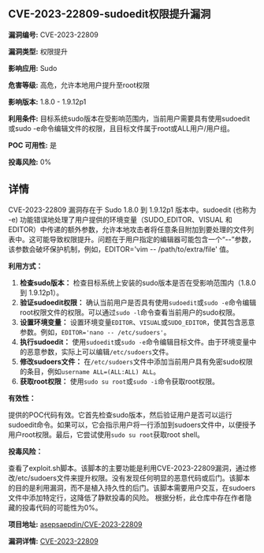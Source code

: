 ## CVE-2023-22809-sudoedit权限提升漏洞

**漏洞编号:** CVE-2023-22809

**漏洞类型:** 权限提升

**影响应用:** Sudo

**危害等级:** 高危，允许本地用户提升至root权限

**影响版本:** 1.8.0 - 1.9.12p1

**利用条件:** 目标系统sudo版本在受影响范围内，当前用户需要具有使用sudoedit或sudo -e命令编辑文件的权限，且目标文件属于root或ALL用户/用户组。

**POC 可用性:** 是

**投毒风险:** 0%

## 详情

CVE-2023-22809 漏洞存在于 Sudo 1.8.0 到 1.9.12p1 版本中。sudoedit (也称为 -e) 功能错误地处理了用户提供的环境变量（SUDO_EDITOR、VISUAL 和 EDITOR）中传递的额外参数，允许本地攻击者将任意条目附加到要处理的文件列表中。这可能导致权限提升。问题在于用户指定的编辑器可能包含一个“--”参数，该参数会破坏保护机制，例如，EDITOR='vim -- /path/to/extra/file' 值。

**利用方式：**

1.  **检查sudo版本：** 检查目标系统上安装的sudo版本是否在受影响范围内（1.8.0 到 1.9.12p1）。
2.  **验证sudoedit权限：** 确认当前用户是否具有使用`sudoedit`或`sudo -e`命令编辑root权限文件的权限。可以通过`sudo -l`命令查看当前用户的sudo权限。
3.  **设置环境变量：** 设置环境变量`EDITOR`、`VISUAL`或`SUDO_EDITOR`，使其包含恶意参数。例如，`EDITOR='nano -- /etc/sudoers'`。
4.  **执行sudoedit：** 使用`sudoedit`或`sudo -e`命令编辑目标文件。由于环境变量中的恶意参数，实际上可以编辑`/etc/sudoers`文件。
5.  **修改sudoers文件：** 在`/etc/sudoers`文件中添加当前用户具有免密sudo权限的条目，例如`username ALL=(ALL:ALL) ALL`。
6.  **获取root权限：** 使用`sudo su root`或`sudo -i`命令获取root权限。

**有效性：**

提供的POC代码有效。它首先检查sudo版本，然后验证用户是否可以运行sudoedit命令。如果可以，它会指示用户将一行添加到sudoers文件中，以便授予用户root权限。最后，它尝试使用`sudo su root`获取root shell。

**投毒风险：**

查看了exploit.sh脚本。该脚本的主要功能是利用CVE-2023-22809漏洞，通过修改/etc/sudoers文件来提升权限。没有发现任何明显的恶意代码或后门。该脚本的目的是利用漏洞，而不是植入持久性的后门。该脚本需要用户交互，在sudoers文件中添加特定行，这降低了静默投毒的风险。
根据分析，此仓库中存在作者隐藏的投毒代码的可能性为0%。

**项目地址:** [asepsaepdin/CVE-2023-22809](https://github.com/asepsaepdin/CVE-2023-22809)

**漏洞详情:** [CVE-2023-22809](https://nvd.nist.gov/vuln/detail/CVE-2023-22809)